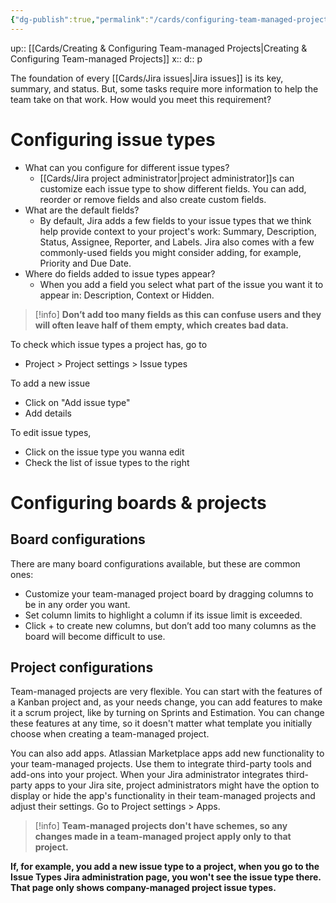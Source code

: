 ```yaml
---
{"dg-publish":true,"permalink":"/cards/configuring-team-managed-projects/"}
---
```


up:: [[Cards/Creating & Configuring Team-managed Projects\|Creating & Configuring Team-managed Projects]] 
x:: 
d:: p

The foundation of every [[Cards/Jira issues\|Jira issues]] is its key, summary, and status. But, some tasks require more information to help the team take on that work. How would you meet this requirement?

# Configuring issue types

- What can you configure for different issue types?
	- [[Cards/Jira project administrator\|project administrator]]s can customize each issue type to show different fields. You can add, reorder or remove fields and also create custom fields.
- What are the default fields?
	- By default, Jira adds a few fields to your issue types that we think help provide context to your project's work: Summary, Description, Status, Assignee, Reporter, and Labels. Jira also comes with a few commonly-used fields you might consider adding, for example, Priority and Due Date.
- Where do fields added to issue types appear?
	- When you add a field you select what part of the issue you want it to appear in: Description, Context or Hidden.

>[!info]
> **Don’t add too many fields as this can confuse users and they will often leave half of them empty, which creates bad data.**

To check which issue types a project has, go to
- Project > Project settings > Issue types 

To add a new issue  
- Click on "Add issue type"
- Add details

To edit issue types, 
- Click on the issue type you wanna edit
- Check the list of issue types to the right

# Configuring boards & projects

## Board configurations
There are many board configurations available, but these are common ones:

-   Customize your team-managed project board by dragging columns to be in any order you want.
-   Set column limits to highlight a column if its issue limit is exceeded.
-   Click + to create new columns, but don’t add too many columns as the board will become difficult to use.

## Project configurations
Team-managed projects are very flexible. You can start with the features of a Kanban project and, as your needs change, you can add features to make it a scrum project, like by turning on Sprints and Estimation. You can change these features at any time, so it doesn't matter what template you initially choose when creating a team-managed project.

You can also add apps. Atlassian Marketplace apps add new functionality to your team-managed projects. Use them to integrate third-party tools and add-ons into your project. When your Jira administrator integrates third-party apps to your Jira site, project administrators might have the option to display or hide the app's functionality in their team-managed projects and adjust their settings. Go to Project settings > Apps.

>[!info]
>**Team-managed projects don't have schemes, so any changes made in a team-managed project apply only to that project.**
>
**If, for example, you add a new issue type to a project, when you go to the Issue Types Jira administration page, you won't see the issue type there. That page only shows company-managed project issue types.**
